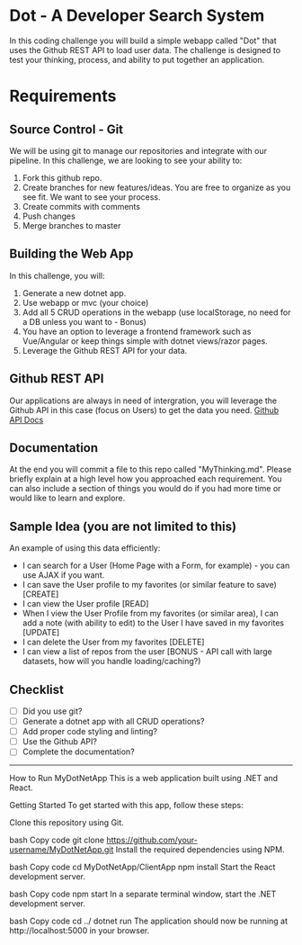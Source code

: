 # Dot - A Developer Search System
In this coding challenge you will build a simple webapp called "Dot" that uses the Github REST API to load user data.
The challenge is designed to test your thinking, process, and ability to put together an application.

# Requirements

## Source Control - Git
We will be using git to manage our repositories and integrate with our pipeline. In this challenge, we are looking to see your ability to:

1. Fork this github repo.
2. Create branches for new features/ideas. You are free to organize as you see fit. We want to see your process.
3. Create commits with comments
4. Push changes
5. Merge branches to master

## Building the Web App
In this challenge, you will:

1. Generate a new dotnet app.
2. Use webapp or mvc (your choice)
3. Add all 5 CRUD operations in the webapp (use localStorage, no need for a DB unless you want to - Bonus)
4. You have an option to leverage a frontend framework such as Vue/Angular or keep things simple with dotnet views/razor pages. 
5. Leverage the Github REST API for your data.

## Github REST API
Our applications are always in need of intergration, you will leverage the Github API in this case (focus on Users) to get the data you need.
[Github API Docs](https://docs.github.com/en/rest)

## Documentation
At the end you will commit a file to this repo called "MyThinking.md". Please briefly explain at a high level how you approached each requirement. 
You can also include a section of things you would do if you had more time or would like to learn and explore.

## Sample Idea (you are not limited to this)
An example of using this data efficiently:
- I can search for a User (Home Page with a Form, for example) - you can use AJAX if you want.
- I can save the User profile to my favorites (or similar feature to save) [CREATE]
- I can view the User profile [READ]
- When I view the User Profile from my favorites (or similar area), I can add a note (with ability to edit) to the User I have saved in my favorites [UPDATE]
- I can delete the User from my favorites [DELETE]
- I can view a list of  repos from the user [BONUS - API call with large datasets, how will you handle loading/caching?) 

## Checklist

- [ ] Did you use git?
- [ ] Generate a dotnet app with all CRUD operations?
- [ ] Add proper code styling and linting?
- [ ] Use the Github API?
- [ ] Complete the documentation?

---------------------------------------------------------------------------------------------------------------------------------------
How to Run
MyDotNetApp
This is a web application built using .NET and React.

Getting Started
To get started with this app, follow these steps:

Clone this repository using Git.

bash
Copy code
git clone https://github.com/your-username/MyDotNetApp.git
Install the required dependencies using NPM.

bash
Copy code
cd MyDotNetApp/ClientApp
npm install
Start the React development server.

bash
Copy code
npm start
In a separate terminal window, start the .NET development server.

bash
Copy code
cd ../
dotnet run
The application should now be running at http://localhost:5000 in your browser.
